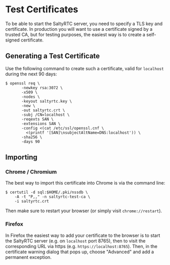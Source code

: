 # Test Certificates

To be able to start the SaltyRTC server, you need to specify a TLS key and
certificate. In production you will want to use a certificate signed by a
trusted CA, but for testing purposes, the easiest way is to create a
self-signed certificate.

## Generating a Test Certificate

Use the following command to create such a certificate, valid for `localhost`
during the next 90 days:

    $ openssl req \
           -newkey rsa:3072 \
           -x509 \
           -nodes \
           -keyout saltyrtc.key \
           -new \
           -out saltyrtc.crt \
           -subj /CN=localhost \
           -reqexts SAN \
           -extensions SAN \
           -config <(cat /etc/ssl/openssl.cnf \
             <(printf '[SAN]\nsubjectAltName=DNS:localhost')) \
           -sha256 \
           -days 90

## Importing

### Chrome / Chromium

The best way to import this certificate into Chrome is via the command line:

    $ certutil -d sql:$HOME/.pki/nssdb \
        -A -t "P,," -n saltyrtc-test-ca \
        -i saltyrtc.crt

Then make sure to restart your browser (or simply visit `chrome://restart`).

### Firefox

In Firefox the easiest way to add your certificate to the browser is to start
the SaltyRTC server (e.g. on `localhost` port 8765), then to visit the
corresponding URL via https (e.g. `https://localhost:8765`). Then, in the
certificate warning dialog that pops up, choose "Advanced" and add a permanent
exception.
